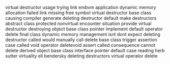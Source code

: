 virtual destructor usage trying link embvm application dynamic memory allocation failed link missing free symbol virtual destructor base class causing compiler generate deleting destructor default make destructors abstract class protected nonvirtual encounter situation provide virtual destructor destroying object base class pointer implement default operator delete final class dynamic memory management isnt dont expect deleting destructor called would manually call delete base class trigger assertion case called void operator deletevoid assert called consequence cannot delete derived object base class interface pointer default case reading herb sutter virtuality eli bendersky deleting destructors virtual operator delete